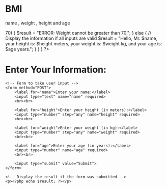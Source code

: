 # BMI
name , weight , height and age
<?php
// Initialize result variable
$result = "";

// Check if the form is submitted
if ($_SERVER["REQUEST_METHOD"] == "POST") {
    // Get the values from the form
    $name = $_POST['name'];
    $height = $_POST['height'];
    $weight = $_POST['weight'];
    $age = $_POST['age']; // Get the age input

    // Check if any required field is empty
    if ($name === "" || $height === "" || $weight === "" || $age === "") {
        $result = "Please fill in all the information.";
    } else {
        // Convert height and weight to floats (to handle both integers and decimals)
        $height = (float) $height;
        $weight = (float) $weight;
        $age = (int) $age; // Convert age to integer

        // Validate the height, weight, and age
        if ($height <= 0 || $weight <= 0 || $age <= 0) {
            $result = "ERROR: Invalid (negative or zero) values for height, weight, or age.";
        } elseif ($weight > 70) {
            $result = "ERROR: Weight cannot be greater than 70.";
        } else {
            // Display the information if all inputs are valid
            $result = "Hello, Mr. $name, your height is: $height meters, your weight is: $weight kg, and your age is: $age years.";
        }
    }
}
?>

<!DOCTYPE html>
<html lang="en">
<head>
    <meta charset="UTF-8">
    <meta name="viewport" content="width=device-width, initial-scale=1.0">
    <title>Find Name, Height, Weight, and Age</title>
</head>
<body>
    <h1>Enter Your Information:</h1>
    
    <!-- Form to take user input -->
    <form method="POST">
        <label for="name">Enter your name:</label>
        <input type="text" name="name" required>
        <br><br>
        
        <label for="height">Enter your height (in meters):</label>
        <input type="number" step="any" name="height" required>
        <br><br>

        <label for="weight">Enter your weight (in kg):</label>
        <input type="number" step="any" name="weight" required>
        <br><br>

        <label for="age">Enter your age (in years):</label>
        <input type="number" name="age" required>
        <br><br>

        <input type="submit" value="Submit">
    </form>

    <!-- Display the result if the form was submitted -->
    <p><?php echo $result; ?></p>
</body>
</html>
